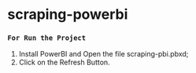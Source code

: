 # scraping-powerbi

### `For Run the Project`
1. Install PowerBI and Open the file scraping-pbi.pbxd;
2. Click on the Refresh Button.
